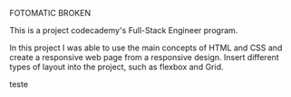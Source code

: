 FOTOMATIC BROKEN

This is a project codecademy's Full-Stack Engineer program.


In this project I was able to use the main concepts of HTML and CSS and create a responsive web page from a responsive design.
Insert different types of layout into the project, such as flexbox and Grid.

teste
